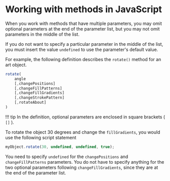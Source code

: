 # Working with methods in JavaScript

When you work with methods that have multiple parameters, you may omit optional parameters at the end of the parameter list, but you may not omit parameters in the middle of the list.

If you do not want to specify a particular parameter in the middle of the list, you must insert the value `undefined` to use the parameter's default value.

For example, the following definition describes the `rotate()` method for an art object.

```javascript
rotate(
    angle
    [,changePositions]
    [,changeFillPatterns]
    [,changeFillGradients]
    [,changeStrokePattern]
    [,rotateAbout]
)
```

!!! tip
    In the definition, optional parameters are enclosed in square brackets ( `[]` ).

To rotate the object 30 degrees and change the `fillGradients`, you would use the following script statement

```javascript
myObject.rotate(30, undefined, undefined, true);
```

You need to specify `undefined` for the `changePositions` and `changeFillPatterns` parameters. You do not have to specify anything for the two optional parameters following `changeFillGradients`, since they are at the end of the parameter list.
